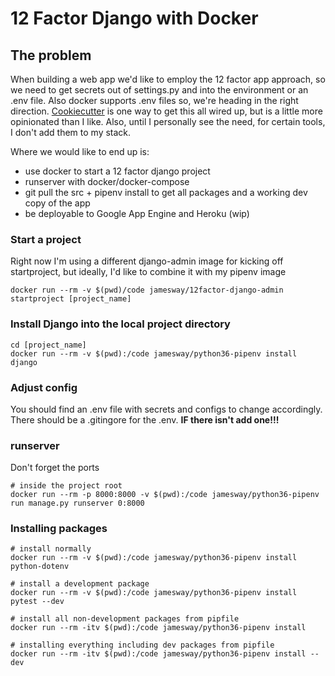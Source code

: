 # 12 Factor Django with Docker

## The problem
When building a web app we'd like to employ the 12 factor app approach, so we need to get secrets out of settings.py and into the environment or an .env file. Also docker supports .env files so, we're heading in the right direction. [Cookiecutter]() is one way to get this all wired up, but is a little more opinionated than I like. Also, until I personally see the need, for certain tools, I don't add them to my stack.

Where we would like to end up is:
- use docker to start a 12 factor django project
- runserver with docker/docker-compose
- git pull the src + pipenv install to get all packages and a working dev copy of the app
- be deployable to Google App Engine and Heroku (wip)

### Start a project
Right now I'm using a different django-admin image for kicking off startproject, but ideally, I'd like to combine it with my pipenv image
```
docker run --rm -v $(pwd)/code jamesway/12factor-django-admin startproject [project_name]
```

### Install Django into the local project directory
```
cd [project_name]
docker run --rm -v $(pwd):/code jamesway/python36-pipenv install django
```

### Adjust config
You should find an .env file with secrets and configs to change accordingly.
There should be a .gitingore for the .env. **IF there isn't add one!!!**

### runserver
Don't forget the ports
```
# inside the project root
docker run --rm -p 8000:8000 -v $(pwd):/code jamesway/python36-pipenv run manage.py runserver 0:8000
```

### Installing packages
```
# install normally
docker run --rm -v $(pwd):/code jamesway/python36-pipenv install python-dotenv

# install a development package
docker run --rm -v $(pwd):/code jamesway/python36-pipenv install pytest --dev

# install all non-development packages from pipfile
docker run --rm -itv $(pwd):/code jamesway/python36-pipenv install

# installing everything including dev packages from pipfile
docker run --rm -itv $(pwd):/code jamesway/python36-pipenv install --dev
```
